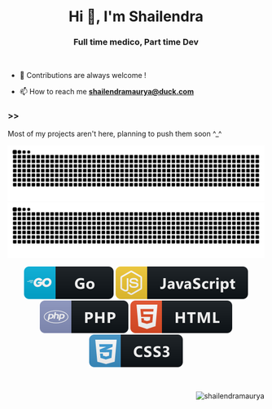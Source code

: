 <h1 align="center">Hi 👋, I'm Shailendra </h1>
<h3 align="center">Full time medico, Part time Dev</h3>
<br>

- 🤝 Contributions are always welcome !

- 📫 How to reach me **shailendramaurya@duck.com**

<h3 align="left">>></h3>
<p align="left">Most of my projects aren't here, planning to push them soon ^_^ </p>
<p align="center">
<img src="https://raw.githubusercontent.com/shailendramaurya/shailendramaurya/output/github-contribution-grid-snake.svg#gh-light-mode-only">
<img src="https://raw.githubusercontent.com/shailendramaurya/shailendramaurya/output/github-contribution-grid-snake-dark.svg#gh-dark-mode-only">
</p>

 <p align="center">
    <img src="https://raw.githubusercontent.com/MikeCodesDotNET/ColoredBadges/master/svg/dev/languages/go.svg" alt="golang" style="vertical-align:top margin:6px 4px">
   <img src="https://raw.githubusercontent.com/MikeCodesDotNET/ColoredBadges/master/svg/dev/languages/js.svg" alt="javascript" style="vertical-align:top margin:6px 4px">
   <img src="https://raw.githubusercontent.com/MikeCodesDotNET/ColoredBadges/master/svg/dev/languages/php.svg" alt="php" style="vertical-align:top margin:6px 4px">
   <img src="https://raw.githubusercontent.com/MikeCodesDotNET/ColoredBadges/master/svg/dev/languages/html.svg" alt="html" style="vertical-align:top margin:6px 4px">
   <img src="https://raw.githubusercontent.com/MikeCodesDotNET/ColoredBadges/master/svg/dev/languages/css3.svg" alt="css3" style="vertical-align:top margin:6px 4px">
  </p>  
<br>
  <p align="right"> <img src="https://komarev.com/ghpvc/?username=shailendramaurya&label=Profile%20views&color=0e75b6&style=flat" alt="shailendramaurya" /> </p>
